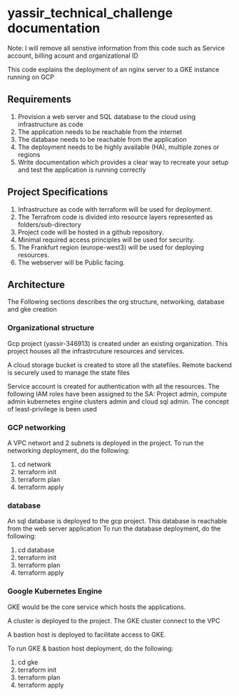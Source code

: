 # yassir_technical_challenge documentation

Note: I will remove all senstive information from this code such as Service account, billing acount and organizational ID

This code explains the deployment of an nginx server to a GKE instance running on GCP

## Requirements
1. Provision a web server and SQL database to the cloud using infrastructure as code
2. The application needs to be reachable from the internet
3. The database needs to be reachable from the application
4. The deployment needs to be highly available (HA), multiple zones or regions
5. Write documentation which provides a clear way to recreate your setup and test
the application is running correctly

## Project Specifications

1. Infrastructure as code with terraform will be used for deployment.
2. The Terrafrom code is divided into resource layers represented as folders/sub-directory
3. Project code will be hosted in a github repository.
4. Minimal required access principles will be used for security.
5. The Frankfurt region (europe-west3) will be used for deploying resources.
6. The webserver will be Public facing.

## Architecture

The Following sections describes the org structure, networking, database and gke creation

### Organizational structure

Gcp project (yassir-346913) is created under an existing organization. This project houses all the infrastrcuture resources and services.

A cloud storage bucket is created to store all the statefiles.  Remote backend is securely used to manage the state files

Service account is created for authentication with all the resources. The following IAM roles have been assigned to the SA: Project admin, compute admin kubernetes engine clusters admin and cloud sql admin. The concept of least-privilege is been used


### GCP networking

A VPC networt and 2 subnets is deployed in the project.
To run the networking deployment, do the following:
1. cd network
2. terraform init
3. terraform plan
4. terraform apply

### database

An sql database is deployed to the gcp project. This database is reachable from the web server application
To run the database deployment, do the following:
1. cd database
2. terraform init
3. terraform plan
4. terraform apply


### Google Kubernetes Engine

GKE would be the core service which hosts the applications.

A cluster is deployed to the project. The GKE cluster connect to the VPC

A bastion host is deployed to facilitate access to GKE.

To run GKE & bastion host deployment, do the following:
1. cd gke
2. terraform init
3. terraform plan
4. terraform apply